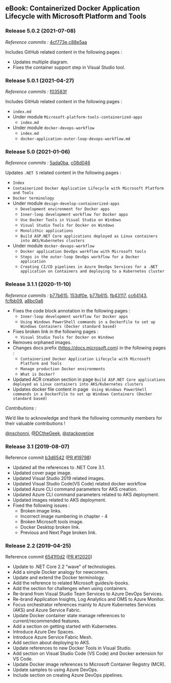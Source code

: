 ## eBook: Containerized Docker Application Lifecycle with Microsoft Platform and Tools

### Release 5.0.2 (2021-07-08)

*Reference commits :* [4cf773e](https://github.com/dotnet/docs/commit/4cf773e03f02dee55d5910b52babc84ab6514faf#diff-206aeac23eb3b58cd12ac0589d98395adca4dc488432db00ee7d774146950ffb),[c88e5aa](https://github.com/dotnet/docs/commit/c88e5aa50d2f87bd09433ce5b1d64205fd7d5d89#diff-206aeac23eb3b58cd12ac0589d98395adca4dc488432db00ee7d774146950ffb)

Includes GitHub related content in the following pages :

- Updates multiple diagram.
- Fixes the container support step in Visual Studio tool.

### Release 5.0.1 (2021-04-27)

*Reference commits :* [f03583f](https://github.com/dotnet/docs/pull/23895/commits/f03583f9ce85c4067c3946c7249192885d8612d6)

Includes GitHub related content in the following pages :

- `index.md`
- Under module `Microsoft-platform-tools-containerized-apps`
    - `index.md`
- Under module `docker-devops-workflow`
    - `index.md`
    - `docker-application-outer-loop-devops-workflow.md `

### Release 5.0 (2021-01-06)

*Reference commits :* [5ada0ba](https://github.com/dotnet/docs/pull/22242/commits/5ada0ba94f8e267993c6f2cba7db1237acfe8ce2), [c08d046](https://github.com/dotnet/docs/pull/22242/commits/c08d046f893d946a70163abc729aeeedcf88fdb3)

Updates `.NET 5` related content in the following pages :

- `Index`
- `Containerized Docker Application Lifecycle with Microsoft Platform and Tools`
- `Docker terminology`
- Under module `design-develop-containerized-apps`
	- `Development environment for Docker apps`
	- `Inner-loop development workflow for Docker apps`
	- `Use Docker Tools in Visual Studio on Windows`
	- `Visual Studio Tools for Docker on Windows`
	- `Monolithic applications`
	- `Build ASP.NET Core applications deployed as Linux containers into AKS/Kubernetes clusters`
- Under module `docker-devops-workflow`
	- `Docker application DevOps workflow with Microsoft tools`
	- `Steps in the outer-loop DevOps workflow for a Docker application`
	- `Creating CI/CD pipelines in Azure DevOps Services for a .NET application on Containers and deploying to a Kubernetes cluster`

### Release 3.1.1 (2020-11-10)

*Reference commits :* [b77b615](https://github.com/dotnet/docs/commit/153df0eaf4f6acd340e77818c6b617d9e554f004), [153df0e](https://github.com/dotnet/docs/commit/153df0eaf4f6acd340e77818c6b617d9e554f004), [b77b615](https://github.com/dotnet/docs/commit/b77b615d4b45334905c6e9dfa6b165abbcabc7d5), [fb43117](https://github.com/dotnet/docs/commit/fb431175564955b9beb6706de19a5ed9639995ee), [cc64143](https://github.com/dotnet/docs/commit/cc64143cb9e691d7668621429a96a167cf022214), [fcfbb09](https://github.com/dotnet/docs/commit/fcfbb094392830ef47d37a5c72fabef04bf34449), [a8bc0a6](https://github.com/dotnet/docs/commit/a8bc0a6478e569f2a8dca6a69bf5b2e4c2302d4e)

- Fixes the code block annotation in the following pages :
    - `Inner-loop development workflow for Docker apps`
    - `Using Windows PowerShell commands in a DockerFile to set up Windows Containers (Docker standard based)`
- Fixes broken link in the following pages :
    - `Visual Studio Tools for Docker on Windows`
- Removes orphaned images. 
- Changes docs prefix (https://docs.microsoft.com) in the following pages :
    - `Containerized Docker Application Lifecycle with Microsoft Platform and Tools`
    - `Manage production Docker environments`
    - `What is Docker?`    
- Updated ACR creation section in page `Build ASP.NET Core applications deployed as Linux containers into AKS/Kubernetes clusters`
- Updates docker file content in page ` Using Windows PowerShell commands in a DockerFile to set up Windows Containers (Docker standard based)`

*Contributions :* 

We’d like to acknowledge and thank the following community members for their valuable contributions !

[@nschonni](https://github.com/nschonni), [@DCtheGeek](https://github.com/DCtheGeek), [@stackoverjoe](https://github.com/stackoverjoe)


### Release 3.1 (2019-08-07)

Reference commit [b3d6542](https://github.com/dotnet/docs/pull/19798/commits/b3d6542eeeffa6819b51c80712f51026dea94714) ([PR #19798](https://github.com/dotnet/docs/pull/19798))

- Updated all the references to .NET Core 3.1.
- Updated cover page image.
- Updated Visual Studio 2019 related images.
- Updated Visual Studio Code(VS Code) related docker workflow
- Updated Azure CLI command parameters for AKS creation.
- Updated Azure CLI command parameters related to AKS deployment.
- Updated images related to AKS deployment. 
- Fixed the following issues :
    - Broken image links.
    - Incorrect image numbering in chapter - 4    
    - Broken Microsoft tools image.
    - Docker Desktop broken link.
    - Previous and Next Page broken link.


### Release 2.2 (2019-04-25)

Reference commit [6541f0d2](https://github.com/dotnet/docs/pull/12020/commits/6541f0d22e4248cb36a63d2c80d3fdf38aee1d74) ([PR #12020](https://github.com/dotnet/docs/pull/12020))

- Update to .NET Core 2.2 "wave" of technologies.
- Add a simple Docker analogy for newcomers.
- Update and extend the Docker terminology.
- Add the reference to related Microsoft guides/e-books.
- Add the section for challenges when using containers.
- Re-brand from Visual Studio Team Services to Azure DevOps Services.
- Re-brand Application Insights, Log Analytics and OMS to Azure Monitor.
- Focus orchestrator references mainly to Azure Kubernetes Services (AKS) and Azure Service Fabric.
- Update Docker container state manage references to current/recommended features.
- Add a section on getting started with Kubernetes.
- Introduce Azure Dev Spaces.
- Introduce Azure Service Fabric Mesh.
- Add section about deploying to AKS.
- Update references to new Docker Tools in Visual Studio.
- Add section on Visual Studio Code (VS Code) and Docker extension for VS Code.
- Update Docker image references to Microsoft Container Registry (MCR).
- Update samples to using Azure DevOps.
- Include section on creating Azure DevOps pipelines.
